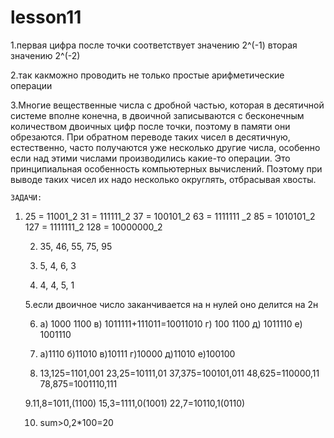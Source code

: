 # lesson11
  1.первая цифра после точки соответствует значению 2^(-1) вторая значению 2^(-2) 

  2.так какможно проводить не только простые арифметические операции

  3.Многие вещественные числа с дробной частью, которая в десятичной системе вполне конечна, в двоичной записываются с бесконечным количеством двоичных цифр после точки, поэтому в памяти они обрезаются. При обратном переводе таких чисел в десятичную, естественно, часто получаются уже несколько другие числа, особенно если над этими числами производились какие-то операции. Это принципиальная особенность компьютерных вычислений. Поэтому при выводе таких чисел их надо несколько округлять, отбрасывая хвосты.

    ЗАДАЧИ:
  1. 25 = 11001_2
  31 = 111111_2
  37 = 100101_2
  63 = 1111111 _2
  85 = 1010101_2
  127 = 1111111_2
  128 = 10000000_2
 
     2. 35, 46, 55, 75, 95
     
     3. 5, 4, 6, 3

     4. 4, 4, 5, 1

     5.если двоичное число заканчивается на н нулей оно делится на 2н

     6. а) 1000 1100  в) 1011111+111011=10011010 г) 100 1100 д) 1011110 е) 1001110

     7. а)1110 б)11010 в)10111 г)10000 д)11010 е)100100 

     8. 13,125=1101,001  23,25=10111,01   37,375=100101,011   48,625=110000,11  78,875=1001110,111

     9.11,8=1011,(1100) 15,3=1111,0(1001)  22,7=10110,1(0110)

     10. sum>0,2*100=20
                                    
